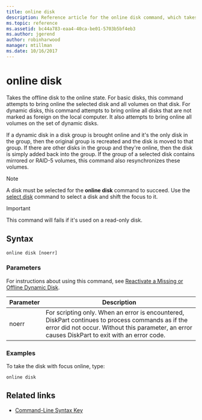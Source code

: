 ```yaml
---
title: online disk
description: Reference article for the online disk command, which takes the offline disk to the online state.
ms.topic: reference
ms.assetid: bc44a783-eaa4-40ca-be01-5703b5bf4eb3
ms.author: jgerend
author: robinharwood
manager: mtillman
ms.date: 10/16/2017
---
```


# online disk

Takes the offline disk to the online state. For basic disks, this command attempts to bring online the selected disk and all volumes on that disk. For dynamic disks, this command attempts to bring online all disks that are not marked as foreign on the local computer. It also attempts to bring online all volumes on the set of dynamic disks.

If a dynamic disk in a disk group is brought online and it's the only disk in the group, then the original group is recreated and the disk is moved to that group. If there are other disks in the group and they're online, then the disk is simply added back into the group. If the group of a selected disk contains mirrored or RAID-5 volumes, this command also resynchronizes these volumes.

> [!NOTE]
> A disk must be selected for the **online disk** command to succeed. Use the [select disk](select-disk.md) command to select a disk and shift the focus to it.

> [!IMPORTANT]
> This command will fails if it's used on a read-only disk.

## Syntax

```
online disk [noerr]
```

### Parameters

For instructions about using this command, see [Reactivate a Missing or Offline Dynamic Disk](/previous-versions/windows/it-pro/windows-server-2008-r2-and-2008/cc732026(v=ws.11)).

| Parameter | Description |
|--|--|
| noerr | For scripting only. When an error is encountered, DiskPart continues to process commands as if the error did not occur. Without this parameter, an error causes DiskPart to exit with an error code. |

### Examples

To take the disk with focus online, type:

```
online disk
```

## Related links

- [Command-Line Syntax Key](command-line-syntax-key.md)
